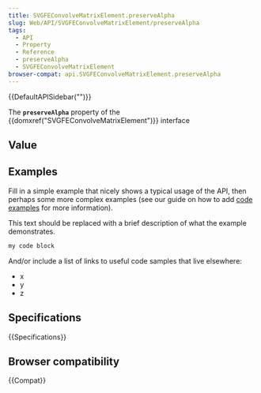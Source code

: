 ```yaml
---
title: SVGFEConvolveMatrixElement.preserveAlpha
slug: Web/API/SVGFEConvolveMatrixElement/preserveAlpha
tags:
  - API
  - Property
  - Reference
  - preserveAlpha
  - SVGFEConvolveMatrixElement
browser-compat: api.SVGFEConvolveMatrixElement.preserveAlpha
---
```

{{DefaultAPISidebar("")}}

The **`preserveAlpha`** property of the {{domxref("SVGFEConvolveMatrixElement")}} interface 

## Value



## Examples

Fill in a simple example that nicely shows a typical usage of the API, then perhaps some more complex examples (see our guide on how to add [code examples](/en-US/docs/MDN/Contribute/Structures/Code_examples) for more information).

This text should be replaced with a brief description of what the example demonstrates.

```js
my code block
```

And/or include a list of links to useful code samples that live elsewhere:

*   x
*   y
*   z

## Specifications

{{Specifications}}

## Browser compatibility

{{Compat}}


